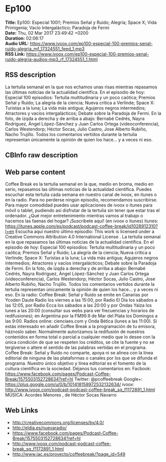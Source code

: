 # Ep100  
**Title:** Ep100: Especial 100!!; Premios Señal y Ruido; Alegría; Space X; Vida Primigenia; Vacío Intergaláctico; Paradoja de Fermi  
**Date:** Thu, 02 Mar 2017 23:49:42 +0200  
**Duration:** 02:06:17  
**Audio URL:** https://www.ivoox.com/ep100-especial-100-premios-senal-ruido-alegria_mf_17324551_feed_1.mp3  
**RSS Link:** https://www.ivoox.com/ep100-especial-100-premios-senal-ruido-alegria-audios-mp3_rf_17324551_1.html  

## RSS description
La tertulia semanal en la que nos echamos unas risas mientras repasamos las últimas noticias de la actualidad científica. En el episodio de hoy: Especial 100 episodios: Tertulia multitudinaria y un poco caótica; Premios Señal y Ruido; La alegría de la ciencia; Nueva crítica a Verlinde; Space X: Turistas a la luna; La vida más antigua; Agujeros negros intermedios; Atractores y vacíos intergalácticos; Debate sobre la Paradoja de Fermi. En la foto, de izqda a derecha y de arriba a abajo: Bernabé Cedrés, Nayra Rodríguez, Ángel López-Sánchez y Juan Carlos Ortega (videoconferencia), Carlos Westendorp; Héctor Socas, Julio Castro, Jose Alberto Rubiño, Nacho Trujillo. Todos los comentarios vertidos durante la tertulia representan únicamente la opinión de quien los hace… y a veces ni eso.

## CBInfo raw description


## Web parse content
Coffee Break es la tertulia semanal en la que, medio en broma, medio en serio, repasamos las últimas noticias de la actualidad científica. Puedes escuchar esta tertulia cada semana en nuestro canal de ivoox, en itunes o en la radio. Para no perderse ningún episodio, recomendamos suscribirse. Para mayor comodidad puedes usar aplicaciones de ivoox o itunes para móvil o tablet, pudiendo así disfrutar de la tertulia sin tener que estar tras el ordenador. ¿Qué mejor entretenimiento mientras vamos al trabajo o hacemos las faenas del hogar? ¡Suscríbete aquí! (en ivoox o itunes) itunes: https://itunes.apple.com/es/podcast/podcast-coffee-break/id1028912310?l=en Escucha aquí nuestro último episodio: This work is licensed under a Creative Commons Attribution 4.0 International License . La tertulia semanal en la que repasamos las últimas noticias de la actualidad científica. En el episodio de hoy: Especial 100 episodios: Tertulia multitudinaria y un poco caótica; Premios Señal y Ruido; La alegría de la ciencia; Nueva crítica a Verlinde; Space X: Turistas a la luna; La vida más antigua; Agujeros negros intermedios; Atractores y vacíos intergalácticos; Debate sobre la Paradoja de Fermi. En la foto, de izqda a derecha y de arriba a abajo: Bernabé Cedrés, Nayra Rodríguez, Ángel López-Sánchez y Juan Carlos Ortega (videoconferencia), Carlos Westendorp; Héctor Socas, Julio Castro, Jose Alberto Rubiño, Nacho Trujillo. Todos los comentarios vertidos durante la tertulia representan únicamente la opinión de quien los hace… y a veces ni eso. En la radio: Coffee Break: Señal y Ruido se emite en Canarias por Ycoden Daute Radio los viernes a las 15:00, por Radio El Día los sábados a las 12:05, por Radio Ecca los sábados a las 20:00 y por Ondas Yaiza los lunes a las 20:00 (consultar sus webs para ver frecuencias y horarios de redifusiones); en Argentina por la FM99.9 de Mar del Plata los Domingos a las 9:00. Radios online: cienciaes.com y Onda Bética (lunes a las 11:00). Si estás interesado en añadir Coffee Break a la programación de tu emisora, háznoslo saber. Normalmente autorizamos la redifusión de nuestros contenidos en forma total o parcial a cualquier medio que lo desee con la única condición de que se respeten los créditos, se cite la fuente y no se tergiverse o altere el sentido de las palabras vertidas en el programa. Coffee Break: Señal y Ruido no comparte, apoya ni se alinea con la línea editorial de ninguna de las plataformas o canales por los que se difunda el programa. Nuestro único objetivo y línea editorial es el fomento de la cultura científica en la sociedad. Déjanos tus comentarios en: Facbook: https://www.facebook.com/pages/Podcast-Coffee-Break/1575503152728634?ref=hl Twitter: @pcoffeebreak Google+: https://plus.google.com/u/0/b/101418158972532132634/ ivoox: http://www.ivoox.com/podcast-podcast-coffee-break_sq_f1172891_1.html MÚSICA: Acordes Menores , de Héctor Socas Navarro

## Web Links
- http://creativecommons.org/licenses/by/4.0/
- http://eldia.es/nuevaradio/
- https://www.facebook.com/pages/Podcast-Coffee-Break/1575503152728634?ref=hl
- http://www.ivoox.com/podcast-podcast-coffee-break_sq_f1172891_1.html
- http://www.iac.es/proyecto/coffeebreak/?page_id=549